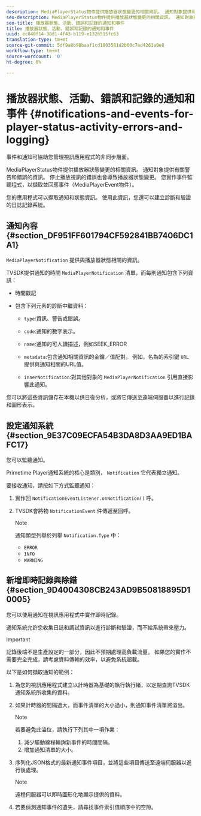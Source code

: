 ```yaml
---
description: MediaPlayerStatus物件提供播放器狀態變更的相關資訊。 通知對象提供有關警告和錯誤的資訊。 停止播放視訊的錯誤也會導致播放器狀態變更。 您實作事件監聽程式，以擷取並回應事件（MediaPlayerEvent物件）。
seo-description: MediaPlayerStatus物件提供播放器狀態變更的相關資訊。 通知對象提供有關警告和錯誤的資訊。 停止播放視訊的錯誤也會導致播放器狀態變更。 您實作事件監聽程式，以擷取並回應事件（MediaPlayerEvent物件）。
seo-title: 播放器狀態、活動、錯誤和記錄的通知和事件
title: 播放器狀態、活動、錯誤和記錄的通知和事件
uuid: ec840f14-38d1-4f43-b119-e1326515fc63
translation-type: tm+mt
source-git-commit: 5df9a8b98baaf1cd1803581d2b60c7ed4261a0e8
workflow-type: tm+mt
source-wordcount: '0'
ht-degree: 0%

---
```



# 播放器狀態、活動、錯誤和記錄的通知和事件 {#notifications-and-events-for-player-status-activity-errors-and-logging}

事件和通知可協助您管理視訊應用程式的非同步層面。

MediaPlayerStatus物件提供播放器狀態變更的相關資訊。 通知對象提供有關警告和錯誤的資訊。 停止播放視訊的錯誤也會導致播放器狀態變更。 您實作事件監聽程式，以擷取並回應事件（MediaPlayerEvent物件）。

您的應用程式可以擷取通知和狀態資訊。 使用此資訊，您還可以建立診斷和驗證的日誌記錄系統。

## 通知內容 {#section_DF951FF601794CF592841BB7406DC1A1}

`MediaPlayerNotification` 提供與播放器狀態相關的資訊。

TVSDK提供通知的時間 `MediaPlayerNotification` 清單，而每則通知包含下列資訊：

* 時間戳記
* 包含下列元素的診斷中繼資料：

   * `type`:資訊、警告或錯誤。
   * `code`:通知的數字表示。
   * `name`:通知的可人讀描述，例如SEEK_ERROR
   * `metadata`:包含通知相關資訊的金鑰／值配對。 例如，名為的索引鍵 `URL` 提供與通知相關的URL值。

   * `innerNotification`:對其他對象的 `MediaPlayerNotification` 引用直接影響此通知。

您可以將這些資訊儲存在本機以供日後分析，或將它傳送至遠端伺服器以進行記錄和圖形表示。

## 設定通知系統 {#section_9E37C09ECFA54B3DA8D3AA9ED1BAFC17}

您可以監聽通知。

Primetime Player通知系統的核心是類別， `Notification` 它代表獨立通知。

要接收通知，請按如下方式監聽通知：

1. 實作回 `NotificationEventListener.onNotification()` 呼。
1. TVSDK會將物 `NotificationEvent` 件傳遞至回呼。

   >[!NOTE]
   >
   >通知類型列舉於列舉 `Notification.Type` 中：

   * `ERROR`
   * `INFO`
   * `WARNING`

## 新增即時記錄與除錯 {#section_9D4004308CB243AD9B50818895D10005}

您可以使用通知在視訊應用程式中實作即時記錄。

通知系統允許您收集日誌和調試資訊以進行診斷和驗證，而不給系統帶來壓力。

>[!IMPORTANT]
>
>記錄後端不是生產設定的一部分，因此不預期處理高負載流量。 如果您的實作不需要完全完成，請考慮資料傳輸的效率，以避免系統超載。

以下是如何擷取通知的範例：

1. 為您的視訊應用程式建立以計時器為基礎的執行執行緒，以定期查詢TVSDK通知系統所收集的資料。
1. 如果計時器的間隔過大，而事件清單的大小過小，則通知事件清單將溢出。

   >[!NOTE]
   >
   >若要避免此溢位，請執行下列其中一項作業：
   >
   >1. 減少驅動線程輪詢新事件的時間間隔。
   >1. 增加通知清單的大小。


1. 序列化JSON格式的最新通知事件項目，並將這些項目傳送至遠端伺服器以進行後處理。

   >[!NOTE]
   >
   >遠程伺服器可以即時圖形化地顯示提供的資料。

1. 若要偵測通知事件的遺失，請尋找事件索引值順序中的空隙。

